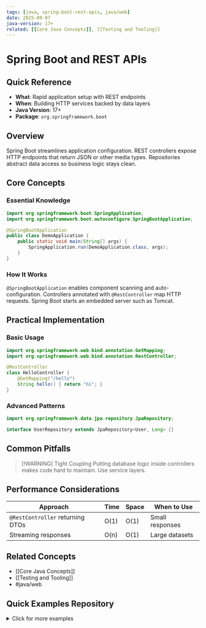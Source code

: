 ```yaml
---
tags: [java, spring-boot-rest-apis, java/web]
date: 2025-09-07
java-version: 17+
related: [[Core Java Concepts]], [[Testing and Tooling]]
---
```


# Spring Boot and REST APIs

## Quick Reference
- **What**: Rapid application setup with REST endpoints
- **When**: Building HTTP services backed by data layers
- **Java Version**: 17+
- **Package**: `org.springframework.boot`

## Overview
Spring Boot streamlines application configuration. REST controllers expose HTTP endpoints that return JSON or other media types. Repositories abstract data access so business logic stays clean.

## Core Concepts

### Essential Knowledge
```java
import org.springframework.boot.SpringApplication;
import org.springframework.boot.autoconfigure.SpringBootApplication;

@SpringBootApplication
public class DemoApplication {
    public static void main(String[] args) {
        SpringApplication.run(DemoApplication.class, args);
    }
}
```

### How It Works
`@SpringBootApplication` enables component scanning and auto-configuration. Controllers annotated with `@RestController` map HTTP requests. Spring Boot starts an embedded server such as Tomcat.

## Practical Implementation

### Basic Usage
```java
import org.springframework.web.bind.annotation.GetMapping;
import org.springframework.web.bind.annotation.RestController;

@RestController
class HelloController {
    @GetMapping("/hello")
    String hello() { return "hi"; }
}
```

### Advanced Patterns
```java
import org.springframework.data.jpa.repository.JpaRepository;

interface UserRepository extends JpaRepository<User, Long> {}
```

## Common Pitfalls
> [!WARNING] Tight Coupling
> Putting database logic inside controllers makes code hard to maintain. Use service layers.

## Performance Considerations
| Approach | Time | Space | When to Use |
|----------|------|-------|-------------|
| `@RestController` returning DTOs | O(1) | O(1) | Small responses |
| Streaming responses | O(n) | O(1) | Large datasets |

## Related Concepts
- [[Core Java Concepts]]
- [[Testing and Tooling]]
- #java/web

## Quick Examples Repository
<details>
<summary>Click for more examples</summary>

```java
// application.properties
server.port=8080
```
</details>
